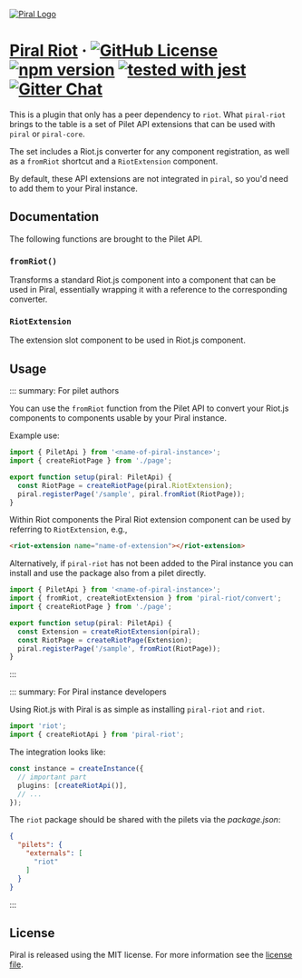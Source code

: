 [![Piral Logo](https://github.com/smapiot/piral/raw/main/docs/assets/logo.png)](https://piral.io)

# [Piral Riot](https://piral.io) &middot; [![GitHub License](https://img.shields.io/badge/license-MIT-blue.svg)](https://github.com/smapiot/piral/blob/main/LICENSE) [![npm version](https://img.shields.io/npm/v/piral-riot.svg?style=flat)](https://www.npmjs.com/package/piral-riot) [![tested with jest](https://img.shields.io/badge/tested_with-jest-99424f.svg)](https://jestjs.io) [![Gitter Chat](https://badges.gitter.im/gitterHQ/gitter.png)](https://gitter.im/piral-io/community)

This is a plugin that only has a peer dependency to `riot`. What `piral-riot` brings to the table is a set of Pilet API extensions that can be used with `piral` or `piral-core`.

The set includes a Riot.js converter for any component registration, as well as a `fromRiot` shortcut and a `RiotExtension` component.

By default, these API extensions are not integrated in `piral`, so you'd need to add them to your Piral instance.

## Documentation

The following functions are brought to the Pilet API.

### `fromRiot()`

Transforms a standard Riot.js component into a component that can be used in Piral, essentially wrapping it with a reference to the corresponding converter.

### `RiotExtension`

The extension slot component to be used in Riot.js component.

## Usage

::: summary: For pilet authors

You can use the `fromRiot` function from the Pilet API to convert your Riot.js components to components usable by your Piral instance.

Example use:

```ts
import { PiletApi } from '<name-of-piral-instance>';
import { createRiotPage } from './page';

export function setup(piral: PiletApi) {
  const RiotPage = createRiotPage(piral.RiotExtension);
  piral.registerPage('/sample', piral.fromRiot(RiotPage));
}
```

Within Riot components the Piral Riot extension component can be used by referring to `RiotExtension`, e.g.,

```html
<riot-extension name="name-of-extension"></riot-extension>
```

Alternatively, if `piral-riot` has not been added to the Piral instance you can install and use the package also from a pilet directly.

```ts
import { PiletApi } from '<name-of-piral-instance>';
import { fromRiot, createRiotExtension } from 'piral-riot/convert';
import { createRiotPage } from './page';

export function setup(piral: PiletApi) {
  const Extension = createRiotExtension(piral);
  const RiotPage = createRiotPage(Extension);
  piral.registerPage('/sample', fromRiot(RiotPage));
}
```

:::

::: summary: For Piral instance developers

Using Riot.js with Piral is as simple as installing `piral-riot` and `riot`.

```ts
import 'riot';
import { createRiotApi } from 'piral-riot';
```

The integration looks like:

```ts
const instance = createInstance({
  // important part
  plugins: [createRiotApi()],
  // ...
});
```

The `riot` package should be shared with the pilets via the *package.json*:

```json
{
  "pilets": {
    "externals": [
      "riot"
    ]
  }
}
```

:::

## License

Piral is released using the MIT license. For more information see the [license file](./LICENSE).
